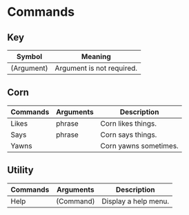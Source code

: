 # Commands

## Key 
| Symbol      | Meaning                        |
| ----------- | ------------------------------ |
| (Argument)  | Argument is not required.      |

## Corn
| Commands | Arguments | Description           |
| -------- | --------- | --------------------- |
| Likes    | phrase    | Corn likes things.    |
| Says     | phrase    | Corn says things.     |
| Yawns    |           | Corn yawns sometimes. |

## Utility
| Commands | Arguments | Description          |
| -------- | --------- | -------------------- |
| Help     | (Command) | Display a help menu. |

